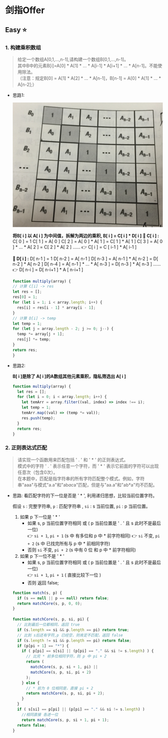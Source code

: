 # 剑指Offer
## Easy :star:
### 1. 构建乘积数组

>给定一个数组A[0,1,...,n-1],请构建一个数组B[0,1,...,n-1]。  
>其中B中的元素B[i]=A[0] * A[1] * ... * A[i-1] * A[i+1] * ... * A[n-1]。不能使用除法。  
>（注意：规定B[0] = A[1] * A[2] * ... * A[n-1]，B[n-1] = A[0] * A[1] * ... * A[n-2];）  

- 思路1:

  !['构建乘积数组'](img/E1.jpg)

  **将B[ i ] 以 A[ i ] 为中间值，拆解为两边的乘积, B[ i ] = C[ i ] * D[ i ]**
  **:pushpin: C[ i ] :**
  C[ 0 ] = 1
  C[ 1 ] = A[ 0 ]
  C[ 2 ] = A[ 0 ] * A[ 1 ] = C[ 1 ] * A[ 1 ]
  C[ 3 ] = A[ 0 ] * ... * A[ 2 ] = C[ 2 ] * A[ 2 ]
  ……
  :point_right: C[ i ] = C [ i-1 ] * A[ i-1 ]

  **:pushpin: D[ i ] :**
  D[ n-1 ] = 1
  D[ n-2 ] = A[ n-1 ]
  D[ n-3 ] = A[ n-1 ] * A[ n-2 ] = D[ n-2 ] * A[ n-2 ]
  D[ n-4 ] = A[ n-1 ] * ... * A[ n-3 ] = D[ n-3 ] * A[ n-3 ]
  ……
  :point_right: D[ n-i ] = D[ n-i+1 ] * A [ n-i+1 ]
  
  ```js
  function multiply(array) {
  // 计算 C[i] -> res
  let res = [];
  res[0] = 1;
  for (let i = 1; i < array.length; i++) {
    res[i] = res[i - 1] * array[i - 1];
  }
  // 计算 D[i] -> temp
  let temp = 1;
  for (let j = array.length - 2; j >= 0; j--) {
    temp *= array[j + 1];
    res[j] *= temp;
  }
  return res;
  }
  ```
- 思路2:

  **B[ i ]是除了 A[ i ]的A数组其他元素乘积，隐私筛选出 A[ i ]**

  ```js
  function multiply(array) {
    let res = [];
    for (let i = 0; i < array.length; i++) {
      let temArr = array.filter((val, index) => index !== i);
      let temp = 1;
      temArr.map((val) => (temp *= val));
      res.push(temp);
    }
    return res;
  }
  ```

### 2. 正则表达式匹配
>请实现一个函数用来匹配包括 ' . ' 和 ' * ' 的正则表达式。  
>模式中的字符 ' . ' 表示任意一个字符，而 ' * ' 表示它前面的字符可以出现任意次（包含0次）。   
>在本题中，匹配是指字符串的所有字符匹配整个模式。例如，字符串"aaa"与模式"a.a"和"ab*ac*a"匹配，但是与"aa.a"和"ab*a"均不匹配。

- 思路:
  看匹配字符的下一位是否是 ' * ', 利用递归思想，比较当前位置字符。

  假设 `s` : 完整字符串, `p` : 匹配字符串 , `si` : s 当前位置, `pi` : p 当前位置。
  
  1. 如果 p 下一位是 ' * '
     - 如果 s, p 当前位置字符相同 或 ( p 当前位置是 ' . ' 且 s 此时不是最后一位)  
      :point_right: `si + 1`, `pi + 1` (s 中 有多位和 p 中 * 前字符相同) 
      :point_right: `si` 不变, `pi + 2` (s 中 已找完所有与 p 中 * 前相同字符)
     - 否则 `si` 不变, `pi + 2` (s 中有 0 位 和 p 中 * 前字符相同)
  2. 如果 p 下一位不是 ' * '
     - 如果 s, p 当前位置字符相同 或 ( p 当前位置是 ' . ' 且 s 此时不是最后一位)  
      :point_right: `si + 1`, `pi + 1` ( 直接比较下一位 )
     - 否则 返回 false;  

  ```js
  function match(s, p) {
    if (s == null || p == null) return false;
    return matchCore(s, p, 0, 0);
  }

  function matchCore(s, p, si, pi) {
    // 比到最后一位都相同，返回 true
    if (s.length == si && p.length == pi) return true;
    // 比到 s后还有字符,p 已经空，则肯定不匹配，返回 false
    if (s.length != si && p.length == pi) return false;
    if (p[pi + 1] == "*") {
      if ( p[pi] == s[si] || (p[pi] == "." && si != s.length) ) {
        // 比完 * 前多位相同字符，则 p 中 pi + 2
        return (
          matchCore(s, p, si + 1, pi) ||
          matchCore(s, p, si, pi + 2)
        );
      } else {
        // * 前为 0 位相同是，直接 pi + 2
        return matchCore(s, p, si, pi + 2);
      }
    }
    if ( s[si] == p[pi] || (p[pi] == "." && si != s.length) )
      //相同直接 各进一位
      return matchCore(s, p, si + 1, pi + 1);
    return false;
  }
  ```
